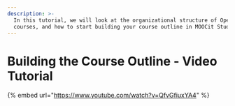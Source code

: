 ```yaml
---
description: >-
  In this tutorial, we will look at the organizational structure of Open edX
  courses, and how to start building your course outline in MOOCit Studio.
---
```


# Building the Course Outline - Video Tutorial

{% embed url="https://www.youtube.com/watch?v=QfvGfiuxYA4" %}

